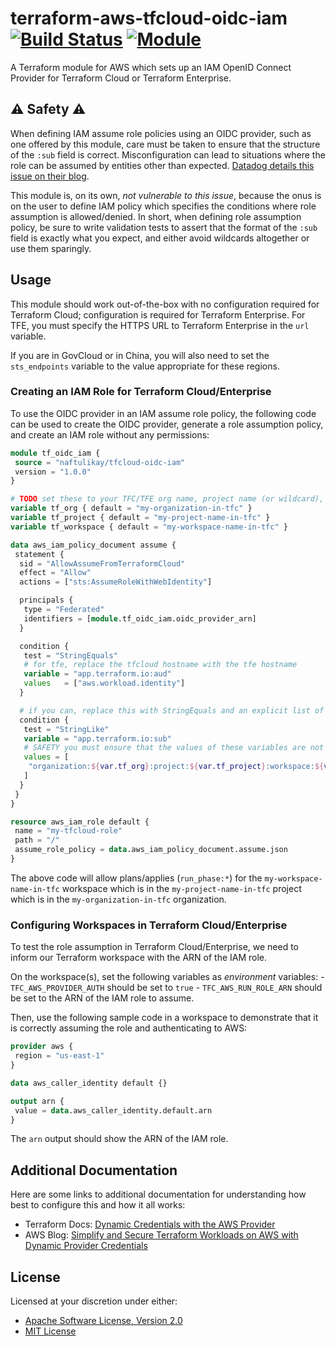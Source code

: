# terraform-aws-tfcloud-oidc-iam [![Build Status][build.svg]][build] [![Module][module.svg]][module]

A Terraform module for AWS which sets up an IAM OpenID Connect Provider for Terraform Cloud or Terraform Enterprise.

## ⚠️ Safety ⚠️

When defining IAM assume role policies using an OIDC provider, such as one offered by this module, care must be taken
to ensure that the structure of the `:sub` field is correct. Misconfiguration can lead to situations where the role
can be assumed by entities other than expected. [Datadog details this issue on their blog][datadog-blog].

This module is, on its own, _not vulnerable to this issue_, because the onus is on the user to define IAM policy which
specifies the conditions where role assumption is allowed/denied. In short, when defining role assumption policy, be
sure to write validation tests to assert that the format of the `:sub` field is exactly what you expect, and either
avoid wildcards altogether or use them sparingly.

## Usage

This module should work out-of-the-box with no configuration required for Terraform Cloud; configuration is required for
Terraform Enterprise. For TFE, you must specify the HTTPS URL to Terraform Enterprise in the `url` variable.

If you are in GovCloud or in China, you will also need to set the `sts_endpoints` variable to the value appropriate for
these regions.

### Creating an IAM Role for Terraform Cloud/Enterprise

To use the OIDC provider in an IAM assume role policy, the following code can be used to create the OIDC provider,
generate a role assumption policy, and create an IAM role without any permissions:

```terraform
module tf_oidc_iam {
 source = "naftulikay/tfcloud-oidc-iam"
 version = "1.0.0"
}

# TODO set these to your TFC/TFE org name, project name (or wildcard), and workspace name (or wildcard)
variable tf_org { default = "my-organization-in-tfc" }
variable tf_project { default = "my-project-name-in-tfc" }
variable tf_workspace { default = "my-workspace-name-in-tfc" }

data aws_iam_policy_document assume {
 statement {
  sid = "AllowAssumeFromTerraformCloud"
  effect = "Allow"
  actions = ["sts:AssumeRoleWithWebIdentity"]

  principals {
   type = "Federated"
   identifiers = [module.tf_oidc_iam.oidc_provider_arn]
  }

  condition {
   test = "StringEquals"
   # for tfe, replace the tfcloud hostname with the tfe hostname
   variable = "app.terraform.io:aud"
   values   = ["aws.workload.identity"]
  }

  # if you can, replace this with StringEquals and an explicit list of org/project/ws/run phases
  condition {
   test = "StringLike"
   variable = "app.terraform.io:sub"
   # SAFETY you must ensure that the values of these variables are not empty and that wildcards are used carefully
   values = [
    "organization:${var.tf_org}:project:${var.tf_project}:workspace:${var.tf_workspace}:run_phase:*"
   ]
  }
 }
}

resource aws_iam_role default {
 name = "my-tfcloud-role"
 path = "/"
 assume_role_policy = data.aws_iam_policy_document.assume.json
}
```

The above code will allow plans/applies (`run_phase:*`) for the `my-workspace-name-in-tfc` workspace which is in the
`my-project-name-in-tfc` project which is in the `my-organization-in-tfc` organization.

### Configuring Workspaces in Terraform Cloud/Enterprise

To test the role assumption in Terraform Cloud/Enterprise, we need to inform our Terraform workspace with the ARN of the
IAM role.

On the workspace(s), set the following variables as _environment_ variables:
    - `TFC_AWS_PROVIDER_AUTH` should be set to `true`
    - `TFC_AWS_RUN_ROLE_ARN` should be set to the ARN of the IAM role to assume.

Then, use the following sample code in a workspace to demonstrate that it is correctly assuming the role and
authenticating to AWS:

```terraform
provider aws {
 region = "us-east-1"
}

data aws_caller_identity default {}

output arn {
 value = data.aws_caller_identity.default.arn
}
```

The `arn` output should show the ARN of the IAM role.

## Additional Documentation

Here are some links to additional documentation for understanding how best to configure this and how it all works:

 - Terraform Docs: [Dynamic Credentials with the AWS Provider](https://developer.hashicorp.com/terraform/cloud-docs/workspaces/dynamic-provider-credentials/aws-configuration)
 - AWS Blog: [Simplify and Secure Terraform Workloads on AWS with Dynamic Provider Credentials](https://aws.amazon.com/blogs/apn/simplify-and-secure-terraform-workflows-on-aws-with-dynamic-provider-credentials/)


## License

Licensed at your discretion under either:

 - [Apache Software License, Version 2.0](./LICENSE-APACHE)
 - [MIT License](./LICENSE-MIT)


 [build]:      https://github.com/naftulikay/terraform-aws-tfcloud-oidc-iam/actions/workflows/terraform.yml
 [build.svg]:  https://github.com/naftulikay/terraform-aws-tfcloud-oidc-iam/actions/workflows/terraform.yml/badge.svg
 [module]:     https://registry.terraform.io/modules/naftulikay/tfcloud-oidc-iam/aws/latest
 [module.svg]: https://img.shields.io/badge/terraform-module-purple
 [datadog-blog]: https://securitylabs.datadoghq.com/articles/exploring-github-to-aws-keyless-authentication-flaws/
